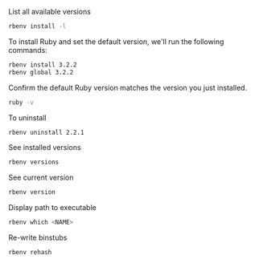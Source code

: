 List all available versions
```zsh
rbenv install -l
```
To install Ruby and set the default version, we'll run the following commands:
```zsh
rbenv install 3.2.2
rbenv global 3.2.2
```
Confirm the default Ruby version matches the version you just installed.
```zsh
ruby -v
```
To uninstall
```zsh
rbenv uninstall 2.2.1
```
See installed versions
```zsh
rbenv versions
```
See current version
```zsh
rbenv version
```
Display path to executable
```zsh
rbenv which <NAME>
```
Re-write binstubs
```zsh
rbenv rehash
```
